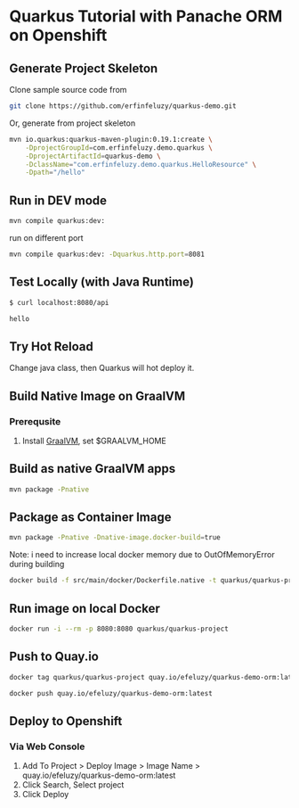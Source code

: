 # Quarkus Tutorial with Panache ORM on Openshift

## Generate Project Skeleton

Clone sample source code from

```bash
git clone https://github.com/erfinfeluzy/quarkus-demo.git 
 ``` 
 
Or, generate from project skeleton

```bash
mvn io.quarkus:quarkus-maven-plugin:0.19.1:create \
    -DprojectGroupId=com.erfinfeluzy.demo.quarkus \
    -DprojectArtifactId=quarkus-demo \
    -DclassName="com.erfinfeluzy.demo.quarkus.HelloResource" \
    -Dpath="/hello"
 ```   
    
## Run in DEV mode

```bash
mvn compile quarkus:dev:
```
run on different port
```bash
mvn compile quarkus:dev: -Dquarkus.http.port=8081
```

## Test Locally (with Java Runtime)
```bash
$ curl localhost:8080/api
```

```bash
hello
```

## Try Hot Reload
Change java class, then Quarkus will hot deploy it.

## Build Native Image on GraalVM

### Prerequsite
1. Install [GraalVM](https://www.graalvm.org/docs/getting-started/), set $GRAALVM_HOME

## Build as native GraalVM apps
```bash
mvn package -Pnative
```

## Package as Container Image
```bash
mvn package -Pnative -Dnative-image.docker-build=true
```
Note: i need to increase local docker memory due to OutOfMemoryError during building


```bash
docker build -f src/main/docker/Dockerfile.native -t quarkus/quarkus-project .
```

## Run image on local Docker

```bash
docker run -i --rm -p 8080:8080 quarkus/quarkus-project
```

## Push to Quay.io

```bash
docker tag quarkus/quarkus-project quay.io/efeluzy/quarkus-demo-orm:latest

docker push quay.io/efeluzy/quarkus-demo-orm:latest
```

## Deploy to Openshift
### Via Web Console
1. Add To Project > Deploy Image > Image Name > quay.io/efeluzy/quarkus-demo-orm:latest
2. Click Search, Select project
3. Click Deploy
